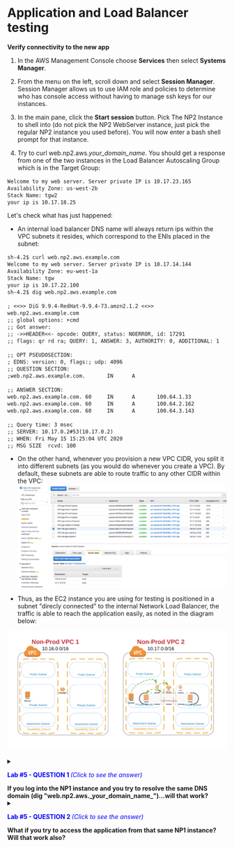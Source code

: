 # Application and Load Balancer testing

**Verify connectivity to the new app**

1. In the AWS Management Console choose **Services** then select **Systems Manager**.

1. From the menu on the left, scroll down and select **Session Manager**. Session Manager allows us to use IAM role and policies to determine who has console access without having to manage ssh keys for our instances.

1. In the main pane, click the **Start session** button. Pick The NP2 Instance to shell into (do not pick the NP2 WebServer instance, just pick the regular NP2 instance you used before). You will now enter a bash shell prompt for that instance.

1. Try to curl web.np2.aws._your_domain_name_. You should get a response from one of the two instances in the Load Balancer Autoscaling Group which is in the Target Group:

```
Welcome to my web server. Server private IP is 10.17.23.165
Availability Zone: us-west-2b
Stack Name: tgw2
your ip is 10.17.18.25
```

Let's check what has just happened:
- An internal load balancer DNS name will always return ips within the VPC subnets it resides, which correspond to the ENIs placed in the subnet:

```
sh-4.2$ curl web.np2.aws.example.com
Welcome to my web server. Server private IP is 10.17.14.144
Availability Zone: eu-west-1a
Stack Name: tgw
your ip is 10.17.22.100
sh-4.2$ dig web.np2.aws.example.com

; <<>> DiG 9.9.4-RedHat-9.9.4-73.amzn2.1.2 <<>> web.np2.aws.example.com
;; global options: +cmd
;; Got answer:
;; ->>HEADER<<- opcode: QUERY, status: NOERROR, id: 17291
;; flags: qr rd ra; QUERY: 1, ANSWER: 3, AUTHORITY: 0, ADDITIONAL: 1

;; OPT PSEUDOSECTION:
; EDNS: version: 0, flags:; udp: 4096
;; QUESTION SECTION:
;web.np2.aws.example.com.       IN      A

;; ANSWER SECTION:
web.np2.aws.example.com. 60     IN      A       100.64.1.33
web.np2.aws.example.com. 60     IN      A       100.64.2.162
web.np2.aws.example.com. 60     IN      A       100.64.3.143

;; Query time: 3 msec
;; SERVER: 10.17.0.2#53(10.17.0.2)
;; WHEN: Fri May 15 15:25:04 UTC 2020
;; MSG SIZE  rcvd: 100
```


- On the other hand, whenever you provision a new VPC CIDR, you split it into different subnets (as you would do whenever you create a VPC). By default, these subnets are able to route traffic to any other CIDR within the VPC:
![Curl web.np2.aws...](../images/nlb_subnet_traffic.png)


- Thus, as the EC2 instance you are using for testing is positioned in a subnet "direcly connected" to the internal Network Load Balancer, the traffic is able to reach the application easily, as noted in the diagram below:

![Curl web.np2.aws...](../images/pl-np2tonp2flow.png)





<details>
 <summary><p style="color:blue"><b>Lab #5 - QUESTION 1 </b><i>(Click to see the answer)</i></p>
  <b>If you log into the NP1 instance and you try to resolve the same DNS domain (dig "web.np2.aws._your_domain_name_")...will that work?</b></br>
  </summary><p>
Yep, it should work. Try it yourself logging into the NP1 instance via **Systems Manager**:

```
sh-4.2$ dig web.np2.aws.example.com

; <<>> DiG 9.9.4-RedHat-9.9.4-73.amzn2.1.2 <<>> web.np2.aws.example.com
;; global options: +cmd
;; Got answer:
;; ->>HEADER<<- opcode: QUERY, status: NOERROR, id: 5376
;; flags: qr rd ra; QUERY: 1, ANSWER: 3, AUTHORITY: 0, ADDITIONAL: 1

;; OPT PSEUDOSECTION:
; EDNS: version: 0, flags:; udp: 4096
;; QUESTION SECTION:
;web.np2.aws.example.com.       IN      A

;; ANSWER SECTION:
web.np2.aws.example.com. 36     IN      A       100.64.1.33
web.np2.aws.example.com. 36     IN      A       100.64.2.162
web.np2.aws.example.com. 36     IN      A       100.64.3.143

;; Query time: 1 msec
;; SERVER: 10.16.0.2#53(10.16.0.2)
;; WHEN: Fri May 15 14:06:03 UTC 2020
;; MSG SIZE  rcvd: 100

```

The reason being is that the same Route53 Internal Zone is also associated with the NP1 VPC so the DNS domain "web.np2.aws._your_domain_name_" is also visible from that VPC:

![Curl web.np2.aws...](../images/np1_cross_dns_testing.png)
</details>




<details>
 <summary><p style="color:blue"><b>Lab #5 - QUESTION 2 </b><i>(Click to see the answer)</i></p>
  <b>What if you try to access the application from that same NP1 instance? Will that work also?</b></br>
  </summary><p>
This is a tough question and you can inmediately see the request timing out:

```
sh-4.2$ curl web.np2.aws.example.com


^C
sh-4.2$

```
It won't work because there is no routing configured all the way down between the NP1 instance (source) and the NP2 WebServer instance (the eventual destination after crossing the load balancer).

If we check step by step:
- The request leaves the NP1 instance and it's routed to the Transit Gateway based on the routing table associated to the subnet, following the default route 0.0.0.0:
	![Source RT...](../images/np1_routing_nlb.png)

- It lands in the Red Routing Table in the Transit Gateway. A new routing lookup takes place and the request gets forwarded towards the NP2 VPC following the 100.64.x.x route. *Note it was learned automatically when we provisioned the new VPC CIDR*
	![Source RT...](../images/tgw_routing_red_table.png)

- Once in the destination, there is no route back towards the source network 10.16.x.x. The packet gets dropped
	![Curl web.np2.aws...](../images/nlb_subnet_traffic.png)

</details>






